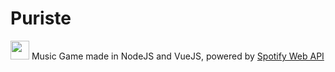 # Puriste
<img src="https://emoji.gg/assets/emoji/4312-boomer.gif" width="30" height="30">  Music Game made in NodeJS and VueJS, powered by <a href="https://developer.spotify.com/documentation/web-api/">Spotify Web API</a>
